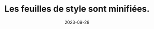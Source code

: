 ---
N: '222'
Rubrique: Serveur et performances
title: Les feuilles de style sont minifiées. 
detail: Les feuilles de style du site sont minifiées. 
abstract: 
categories: ["Performances"]
agrege: O4222-E067
opquast: '4 222'
indiceebook: '67'
description: "Règle n° 067"
weight:  067
actif: '1'
layout: rules
date: 2023-09-28
tags: ["Écoconception", ""]
objectif: ["", ""]
Meo: [""]
Controle: [""
]
Source: ["Opquast"]
Referentiel: [""]
Steps: ["", ""]
---